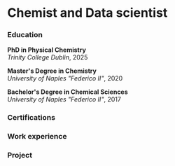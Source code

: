 # Chemist and Data scientist

### Education

**PhD in Physical Chemistry**  
_Trinity College Dublin_, 2025 

**Master's Degree in Chemistry**  
_University of Naples "Federico II"_, 2020

**Bachelor's Degree in Chemical Sciences**  
_University of Naples "Federico II"_, 2017

### Certifications

### Work experience

### Project
